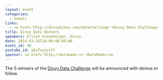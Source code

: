 ```yaml
---
layout: event
categories: 
  - events
links:
  - <a href='http://divvybikes.com/datachallenge'>Divvy Data Challenge</a>
title: Divvy Data Winners
speakers: Elliot Greenberger, Divvy
date: 2014-03-25T18:00:00-05:00
event_id: 98
youtube_id: uEsTvejssfY
sponsor: <a href='http://datamade.us'>DataMade</a>
---
```


<p>The 5 winners of the <a href='http://divvybikes.com/datachallenge'>Divvy Data Challenge</a> will be announced with demos to follow.</p>
